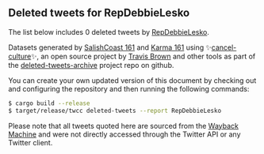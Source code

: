 ## Deleted tweets for RepDebbieLesko

The list below includes 0 deleted tweets by
[RepDebbieLesko](https://twitter.com/RepDebbieLesko).



Datasets generated by [SalishCoast 161](https://twitter.com/SalishCoastA) and [Karma 161](https://twitter.com/KarmaOneSixOne)
using ✨[cancel-culture](https://github.com/travisbrown/cancel-culture)✨, an open source project by [Travis Brown](https://twitter.com/travisbrown) 
and other tools as part of the [deleted-tweets-archive](https://github.com/salcoast/deleted-tweets-archive/) project repo on github.

You can create your own updated version of this document by checking out and configuring the
repository and then running the following commands:

```bash
$ cargo build --release
$ target/release/twcc deleted-tweets --report RepDebbieLesko
```

Please note that all tweets quoted here are sourced from the
[Wayback Machine](https://web.archive.org) and were not directly accessed through the Twitter API or
any Twitter client.

